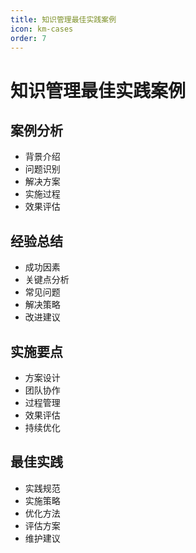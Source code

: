 ```yaml
---
title: 知识管理最佳实践案例
icon: km-cases
order: 7
---
```


# 知识管理最佳实践案例

## 案例分析
- 背景介绍
- 问题识别
- 解决方案
- 实施过程
- 效果评估

## 经验总结
- 成功因素
- 关键点分析
- 常见问题
- 解决策略
- 改进建议

## 实施要点
- 方案设计
- 团队协作
- 过程管理
- 效果评估
- 持续优化

## 最佳实践
- 实践规范
- 实施策略
- 优化方法
- 评估方案
- 维护建议
